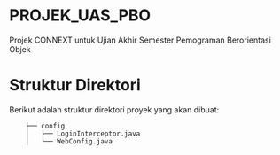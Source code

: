 # PROJEK_UAS_PBO
Projek CONNEXT untuk Ujian Akhir Semester Pemograman Berorientasi Objek

# Struktur Direktori
Berikut adalah struktur direktori proyek yang akan dibuat:
```src/main/java/com/example/belajar_spring
    ├── config
    │   ├── LoginInterceptor.java
    │   └── WebConfig.java


